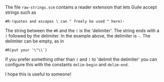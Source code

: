 
The file `raw-strings.scm` contains a reader extension that lets Guile accept strings such as

    #R-(quotes and escapes \ can " freely be used " here)-

The string between the `#R` and the `(` is the 'delimiter'. The string ends with a `)` followed by the delimiter. In the example above, the delimiter is `-`. The delimiter can be empty, as in

    #R(put your '\"\\`)

If you prefer something other than `(` and `)` to 'delimit the delimiter' you can configure this with the constants `delim-begin` and `delim-end`.

I hope this is useful to someone!
